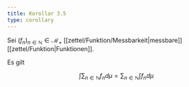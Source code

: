 ```yaml
---
title: Korollar 3.5
type: corollary
---
```


Sei $(f_n)_{n \in \mathbb{N}} \in \mathcal{M}_+$ [[zettel/Funktion/Messbarkeit|messbare]] [[zettel/Funktion|Funktionen]].

Es gilt

$$
	\int \sum_{n \in \mathbb{N}} f_n d\mu = \sum_{n \in \mathbb{N}} \int f_n d\mu
$$